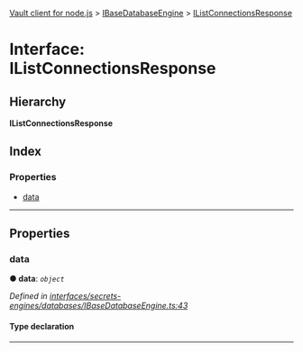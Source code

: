 [Vault client for node.js](../README.md) > [IBaseDatabaseEngine](../modules/ibasedatabaseengine.md) > [IListConnectionsResponse](../interfaces/ibasedatabaseengine.ilistconnectionsresponse.md)

# Interface: IListConnectionsResponse

## Hierarchy

**IListConnectionsResponse**

## Index

### Properties

* [data](ibasedatabaseengine.ilistconnectionsresponse.md#data)

---

## Properties

<a id="data"></a>

###  data

**● data**: *`object`*

*Defined in [interfaces/secrets-engines/databases/IBaseDatabaseEngine.ts:43](https://github.com/theogravity/vault-client/blob/a3d9e21/src/interfaces/secrets-engines/databases/IBaseDatabaseEngine.ts#L43)*

#### Type declaration

___

